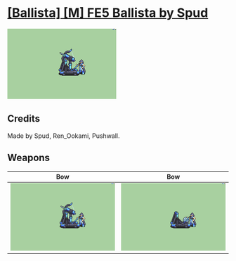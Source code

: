 # [\[Ballista\] \[M\] FE5 Ballista by Spud](./)

<img src="./5.%20Bow%20(Ballista)/Bow_000.png" alt="[Ballista] [M] FE5 Ballista by Spud standing" />

## Credits

Made by Spud, Ren_Ookami, Pushwall.

## Weapons


|Bow |Bow |
|  :---: | :---: |
| <img alt="Bow animation" src="./5.%20Bow%20(Ballista)/Bow.gif" /> | <img alt="Bow animation" src="./5.%20Bow%20(Catapult)/Bow.gif" /> |

